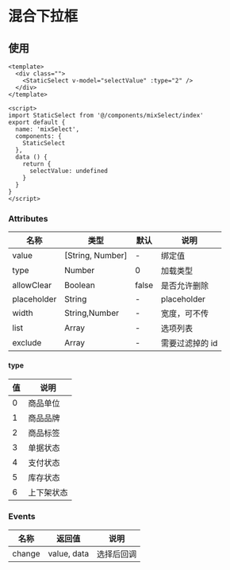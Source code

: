 # 混合下拉框

## 使用

```vue
<template>
  <div class="">
    <StaticSelect v-model="selectValue" :type="2" />
  </div>
</template>

<script>
import StaticSelect from '@/components/mixSelect/index'
export default {
  name: 'mixSelect',
  components: {
    StaticSelect
  },
  data () {
    return {
      selectValue: undefined
    }
  }
}
</script>
```

### Attributes
| 名称 | 类型 | 默认 | 说明 |
| --- | --- | --- | --- |
| value | [String, Number] | - | 绑定值 |
| type | Number | 0 | 加载类型 |
| allowClear | Boolean | false | 是否允许删除 |
| placeholder | String | - | placeholder |
| width | String,Number | - | 宽度，可不传 |
| list | Array | - | 选项列表 |
| exclude | Array | - | 需要过滤掉的 id |

#### type  
| 值 | 说明 |
| --- | --- |
| 0 | 商品单位 |
| 1 | 商品品牌 |
| 2 | 商品标签 |
| 3 | 单据状态 |
| 4 | 支付状态 |
| 5 | 库存状态 |
| 6 | 上下架状态 |


### Events
| 名称 | 返回值 | 说明 |
| --- | --- | --- |
| change | value, data | 选择后回调 |
